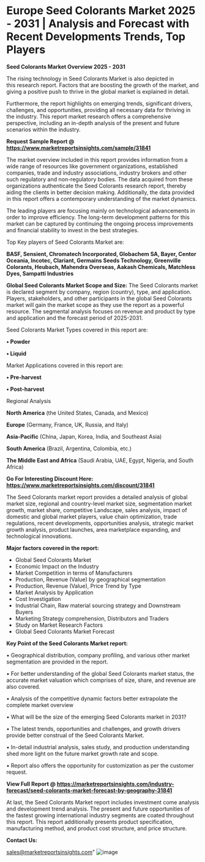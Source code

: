  # Europe Seed Colorants Market 2025 - 2031 | Analysis and Forecast with Recent Developments Trends, Top Players

<Strong> Seed Colorants Market Overview 2025 - 2031</strong>

The rising technology in Seed Colorants Market is also depicted in this research report. Factors that are boosting the growth of the market, and giving a positive push to thrive in the global market is explained in detail.

Furthermore, the report highlights on emerging trends, significant drivers, challenges, and opportunities, providing all necessary data for thriving in the industry. This report market research offers a comprehensive perspective, including an in-depth analysis of the present and future scenarios within the industry.

<strong>Request Sample Report @ <a href=https://www.marketreportsinsights.com/sample/31841>https://www.marketreportsinsights.com/sample/31841</a></strong>

The market overview included in this report provides information from a wide range of resources like government organizations, established companies, trade and industry associations, industry brokers and other such regulatory and non-regulatory bodies. The data acquired from these organizations authenticate the Seed Colorants research report, thereby aiding the clients in better decision making. Additionally, the data provided in this report offers a contemporary understanding of the market dynamics.

The leading players are focusing mainly on technological advancements in order to improve efficiency. The long-term development patterns for this market can be captured by continuing the ongoing process improvements and financial stability to invest in the best strategies.

Top Key players of Seed Colorants Market are:

<strong>BASF, Sensient, Chromatech Incorporated, Globachem SA, Bayer, Centor Oceania, Incotec, Clariant, Germains Seeds Technology, Greenville Colorants, Heubach, Mahendra Overseas, Aakash Chemicals, Matchless Dyes, Sampatti Industries</strong>

<strong><b>Global Seed Colorants Market Scope and Size:</b></strong>
The Seed Colorants market is declared segment by company, region (country), type, and application. Players, stakeholders, and other participants in the global Seed Colorants market will gain the market scope as they use the report as a powerful resource. The segmental analysis focuses on revenue and product by type and application and the forecast period of 2025-2031.

Seed Colorants Market Types covered in this report are:

<strong>• Powder

• Liquid</strong>

Market Applications covered in this report are:

<strong>• Pre-harvest

• Post-harvest</strong> 

Regional Analysis

<strong>North America</strong> (the United States, Canada, and Mexico)

<strong>Europe</strong> (Germany, France, UK, Russia, and Italy)

<strong>Asia-Pacific</strong> (China, Japan, Korea, India, and Southeast Asia)

<strong>South America</strong> (Brazil, Argentina, Colombia, etc.)

<strong>The Middle East and Africa</strong> (Saudi Arabia, UAE, Egypt, Nigeria, and South Africa)

<strong>Go For Interesting Discount Here: <a href=https://www.marketreportsinsights.com/discount/31841>https://www.marketreportsinsights.com/discount/31841</a></strong>

The Seed Colorants market report provides a detailed analysis of global market size, regional and country-level market size, segmentation market growth, market share, competitive Landscape, sales analysis, impact of domestic and global market players, value chain optimization, trade regulations, recent developments, opportunities analysis, strategic market growth analysis, product launches, area marketplace expanding, and technological innovations.

<strong><b>Major factors covered in the report:</b></strong>
<ul>
  <li>Global Seed Colorants Market </li>
  <li>Economic Impact on the Industry</li>
  <li>Market Competition in terms of Manufacturers</li>
  <li>Production, Revenue (Value) by geographical segmentation</li>
  <li>Production, Revenue (Value), Price Trend by Type</li>
  <li>Market Analysis by Application</li>
  <li>Cost Investigation</li>
  <li>Industrial Chain, Raw material sourcing strategy and Downstream Buyers</li>
  <li>Marketing Strategy comprehension, Distributors and Traders</li>
  <li>Study on Market Research Factors</li>
  <li>Global Seed Colorants Market Forecast</li>
</ul>

<strong><b>Key Point of the Seed Colorants Market report:</b></strong>

• Geographical distribution, company profiling, and various other market segmentation are provided in the report.

• For better understanding of the global Seed Colorants market status, the accurate market valuation which comprises of size, share, and revenue are also covered.

• Analysis of the competitive dynamic factors better extrapolate the complete market overview

• What will be the size of the emerging Seed Colorants market in 2031?

• The latest trends, opportunities and challenges, and growth drivers provide better construal of the Seed Colorants Market.

• In-detail industrial analysis, sales study, and production understanding shed more light on the future market growth rate and scope.

• Report also offers the opportunity for customization as per the customer request.

<strong><b>View Full Report @ <a href=https://marketreportsinsights.com/industry-forecast/seed-colorants-market-forecast-by-geography-31841>https://marketreportsinsights.com/industry-forecast/seed-colorants-market-forecast-by-geography-31841</a></b></strong>


At last, the Seed Colorants Market report includes investment come analysis and development trend analysis. The present and future opportunities of the fastest growing international industry segments are coated throughout this report. This report additionally presents product specification, manufacturing method, and product cost structure, and price structure.

<strong>Contact Us:</strong>

sales@marketreportsinsights.com"
![image](https://github.com/user-attachments/assets/9abd3fa6-6e61-40f9-9710-32041ca9b667)
